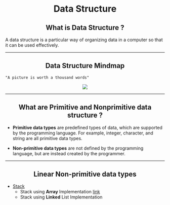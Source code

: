 <h1 align = "center"> Data Structure </h1>

<h2 align="center"> What is Data Structure ? </h2>

A data structure is a particular way of organizing data in a computer so that it can be used effectively.

---
<h2 align = "center"> Data Structure Mindmap </h2> 

`"A picture is worth a thousand words"`

<p align ="center">
    <img src = https://s3.ap-south-1.amazonaws.com/afteracademy-server-uploads/introduction-to-data-structure-classification-6180ea2dcdae970e.png>
</p>

---
<h2 align = "center"> What are Primitive and Nonprimitive data structure ? </h2> 

* **Primitive data types** are predefined types of data, which are supported by the programming language. For example, integer, character, and string are all primitive data types.

* **Non-primitive data types** are not defined by the programming language, but are instead created by the programmer.


---
<h2 align = "center"> Linear Non-primitive data types </h2>

- [Stack](Stack/Stack.md)
  - Stack using **Array** Implementation [link](Stack/Stack.md/#ArrayImplementation)
  - Stack using **Linked** List Implementation